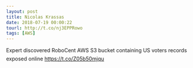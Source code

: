 ```yaml
---
layout: post
title: Nicolas Krassas
date: 2018-07-19 00:00:22
tourl: http://t.co/nj3EPPRowo
tags: [AWS]
---
```

Expert discovered RoboCent AWS S3 bucket containing US voters records exposed online https://t.co/Z05b50mjqu